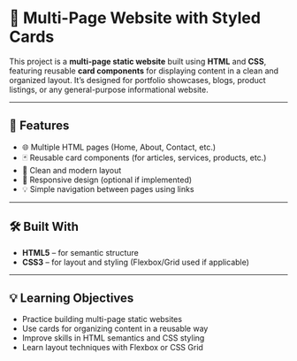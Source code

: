 # 📄 Multi-Page Website with Styled Cards

This project is a **multi-page static website** built using **HTML** and **CSS**, featuring reusable **card components** for displaying content in a clean and organized layout. It’s designed for portfolio showcases, blogs, product listings, or any general-purpose informational website.

---

## 🚀 Features

- 🌐 Multiple HTML pages (Home, About, Contact, etc.)
- 🃏 Reusable card components (for articles, services, products, etc.)
- 🎨 Clean and modern layout
- 📱 Responsive design (optional if implemented)
- 💡 Simple navigation between pages using links

---

## 🛠️ Built With

- **HTML5** – for semantic structure
- **CSS3** – for layout and styling (Flexbox/Grid used if applicable)

---

## 💡 Learning Objectives
- Practice building multi-page static websites
- Use cards for organizing content in a reusable way
- Improve skills in HTML semantics and CSS styling
- Learn layout techniques with Flexbox or CSS Grid
